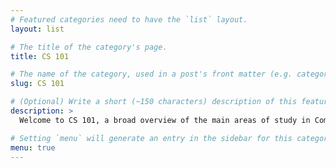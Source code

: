 ```yaml
---
# Featured categories need to have the `list` layout.
layout: list

# The title of the category's page.
title: CS 101

# The name of the category, used in a post's front matter (e.g. category: <slug>).
slug: CS 101

# (Optional) Write a short (~150 characters) description of this featured category.
description: >
  Welcome to CS 101, a broad overview of the main areas of study in Computer and Information Sciences. Topics include computer organization, information processing, algorithms, and programming. The main ideas behind the theory and design of Operating Systems, Databases, and Computer Networks, along with current views on the theory and practice of Software Engineering, and the basics of Artificial Intelligence are also explored. The course highlights the uses of computing systems in business, the sciences, and other professional fields. This course is required for all students majoring in Computer Science or Information Systems. It is also suitable for majors in other disciplines who want to go beyond being casual users of computers to gain a deeper appreciation of some of the most important computing and information technologies developed over the last fifty years.

# Setting `menu` will generate an entry in the sidebar for this category.
menu: true
---
```

